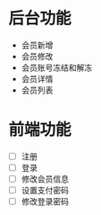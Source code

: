 
# 后台功能
- 会员新增
- 会员修改
- 会员账号冻结和解冻
- 会员详情
- 会员列表


# 前端功能
- [ ] 注册
- [ ] 登录
- [ ] 修改会员信息
- [ ] 设置支付密码
- [ ] 修改登录密码